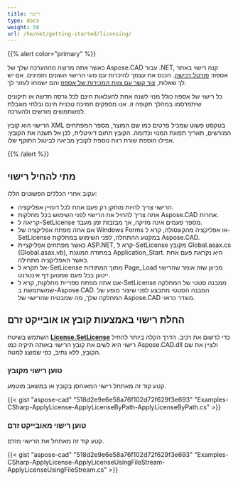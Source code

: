 ```yaml
---
title: רישוי
type: docs
weight: 50
url: /he/net/getting-started/licensing/
---
```


{{% alert color="primary" %}}

כאשר אתה מרוצה מההערכה שלך של Aspose.CAD עבור .NET, קנה רישוי באתר אספוז: [פורטל רכישה](https://purchase.aspose.com/buy). הכנס את עצמך להיכרות עם סוגי הרישוי השונים הזמינים. אם יש לך שאלות, [צור קשר עם צוות המכירות של אספוז](https://about.aspose.com/contact) והם ישמחו לעזור לך.

כל רישוי של אספוז כולל מנוי לשנה אחת להעלאות חינם לכל גרסה חדשה או תיקונים שיתפרסמו במהלך תקופה זו. אנו מספקים תמיכה טכנית חינם ובלתי מוגבלת למשתמשים מורשים ולהערכה.

הרישוי הוא קובץ XML בטקסט פשוט שמכיל פרטים כמו שם המוצר, מספר המפתחים המורשים, תאריך תפוגת המנוי וכדומה. הקובץ חתום דיגיטלית, לכן אל תשנה את הקובץ: אפילו הוספת שורת רווח נוספת לקובץ מביאה לביטול התוקף שלו.

{{% /alert %}}

## **מתי להחיל רישוי**

עקוב אחרי הכללים הפשוטים הללו:

- הרישוי צריך להיות מותקן רק פעם אחת לכל דומיין אפליקציה.
- אתה צריך להחיל את הרישוי לפני השימוש בכל מחלקות Aspose.CAD אחרות.
- קריאה ל-SetLicense מספר פעמים אינה מזיקה, אך מבזבזת זמן מעבד.
- אם אתה מפתח אפליקציה של Windows Forms או אפליקציה מהקונסולה, קרא ל-SetLicense במקטע ההתחלה, לפני השימוש במחלקות Aspose.CAD.
- כאשר מפתחים אפליקציית ASP.NET, קרא ל-SetLicense מקובץ Global.asax.cs (Global.asax.vb), במתודה המוגנת Application_Start. היא נקראת פעם אחת כאשר האפליקציה מתחילה.
- אל תקרא ל-SetLicense מתוך המתודות Page_Load מכיוון שזה אומר שהרישוי ייטען בכל פעם שמטען דף אינטרנט.
- אם אתה מפתח ספריית מחלקות, קרא ל-SetLicense ממבנה סטטי של המחלקה שמשתמשת ב-Aspose.CAD. המבנה הסטטי מתבצע לפני שיצור מופע של המחלקה שלך, מה שמבטיח שהרישוי של Aspose.CAD מוגדר כראוי.

## **החלת רישוי באמצעות קובץ או אובייקט זרם**

השתמש בשיטת **[License.SetLicense](https://reference.aspose.com/cad/net/aspose.cad.license/setlicense/methods/1)** כדי לרשום את רכיב. הדרך הקלה ביותר להחיל רישוי היא לשים את קובץ הרישוי באותה תיקיה כמו Aspose.CAD.dll ולציין את שם הקובץ, ללא נתיב, כפי שמוצג למטה.

### **טוען רישוי מקובץ**

קטע קוד זה מאתחל רישוי המאוחסן בקובץ או במשאב מוטמע.

{{< gist "aspose-cad" "518d2e9e6e58a76f102d72f629f3e693" "Examples-CSharp-ApplyLicense-ApplyLicenseByPath-ApplyLicenseByPath.cs" >}}

### **טוען רישוי מאובייקט זרם**

קטע קוד זה מאתחל את הרישוי מזרם.

{{< gist "aspose-cad" "518d2e9e6e58a76f102d72f629f3e693" "Examples-CSharp-ApplyLicense-ApplyLicenseUsingFileStream-ApplyLicenseUsingFileStream.cs" >}}
